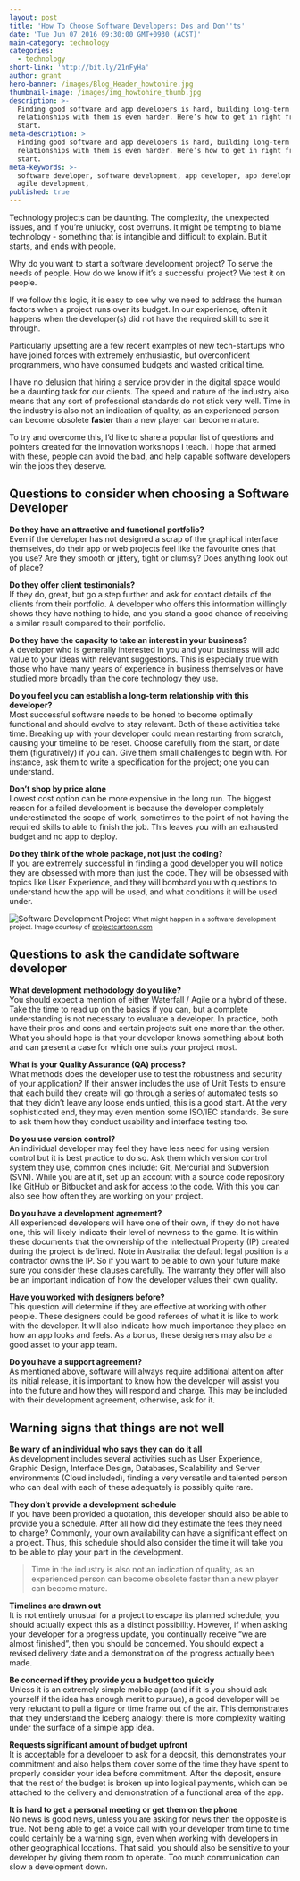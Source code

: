 ```yaml
---
layout: post
title: 'How To Choose Software Developers: Dos and Don''ts'
date: 'Tue Jun 07 2016 09:30:00 GMT+0930 (ACST)'
main-category: technology
categories:
  - technology
short-link: 'http://bit.ly/21nFyHa'
author: grant
hero-banner: /images/Blog_Header_howtohire.jpg
thumbnail-image: /images/img_howtohire_thumb.jpg
description: >-
  Finding good software and app developers is hard, building long-term
  relationships with them is even harder. Here’s how to get in right from the
  start.
meta-description: >
  Finding good software and app developers is hard, building long-term
  relationships with them is even harder. Here’s how to get in right from the
  start. 
meta-keywords: >-
  software developer, software development, app developer, app development,
  agile development,
published: true
---
```

Technology projects can be daunting. The complexity, the unexpected issues, and if you’re unlucky, cost overruns. It might be tempting to blame technology - something that is intangible and difficult to explain. But it starts, and ends with people. 

Why do you want to start a software development project? To serve the needs of people. How do we know if it’s a successful project? We test it on people. 

If we follow this logic, it is easy to see why we need to address the human factors when a project runs over its budget. In our experience, often it happens when the developer(s) did not have the required skill to see it through. 

Particularly upsetting are a few recent examples of new tech-startups who have joined forces with extremely enthusiastic, but overconfident programmers, who have consumed budgets and wasted critical time.

I have no delusion that hiring a service provider in the digital space would be a daunting task for our clients. The speed and nature of the industry also means that any sort of professional standards do not stick very well. Time in the industry is also not an indication of quality, as an experienced person can become obsolete __faster__ than a new player can become mature.

To try and overcome this, I’d like to share a popular list of questions and pointers created for the innovation workshops I teach. I hope that armed with these, people can avoid the bad, and help capable software developers win the jobs they deserve.

Questions to consider when choosing a Software Developer
--------------------------------------------------------

__Do they have an attractive and functional portfolio?__<br />
Even if the developer has not designed a scrap of the graphical interface themselves, do their app or web projects feel like the favourite ones that you use? Are they smooth or jittery, tight or clumsy? Does anything look out of place?


__Do they offer client testimonials?__<br />
If they do, great, but go a step further and ask for contact details of the clients from their portfolio. A developer who offers this information willingly shows they have nothing to hide, and you stand a good chance of receiving a similar result compared to their portfolio.


__Do they have the capacity to take an interest in your business?__<br />
A developer who is generally interested in you and your business will add value to your ideas with relevant suggestions. This is especially true with those who have many years of experience in business themselves or have studied more broadly than the core technology they use.


__Do you feel you can establish a long-term relationship with this developer?__<br />
Most successful software needs to be honed to become optimally functional and should evolve to stay relevant.  Both of these activities take time. Breaking up with your developer could mean restarting from scratch, causing your timeline to be reset. Choose carefully from the start, or date them (figuratively) if you can. Give them small challenges to begin with. For instance, ask them to write a specification for the project; one you can understand.


__Don’t shop by price alone__<br />
Lowest cost option can be more expensive in the long run.  The biggest reason for a failed development is because the developer completely underestimated the scope of work, sometimes to the point of not having the required skills to able to finish the job. This leaves you with an exhausted budget and no app to deploy. 


__Do they think of the whole package, not just the coding?__<br />
If you are extremely successful in finding a good developer you will notice they are obsessed with more than just the code. They will be obsessed with topics like User Experience, and they will bombard you with questions to understand how the app will be used, and what conditions it will be used under.

![Software Development Project](/images/img_whatthecustomerneeded.jpg)
<small>What might happen in a software development project. Image courtesy of [projectcartoon.com](projectcartoon.com)</small>

Questions to ask the candidate software developer
-------------------------------------------------

__What development methodology do you like?__<br />
You should expect a mention of either Waterfall / Agile or a hybrid of these. Take the time to read up on the basics if you can, but a complete understanding is not necessary to evaluate a developer. In practice, both have their pros and cons and certain projects suit one more than the other. What you should hope is that your developer knows something about both and can present a case for which one suits your project most.  


__What is your Quality Assurance (QA) process?__<br />
What methods does the developer use to test the robustness and security of your application? If their answer includes the use of Unit Tests to ensure that each build they create will go through a series of automated tests so that they didn’t leave any loose ends untied, this is a good start. At the very sophisticated end, they may even mention some ISO/IEC standards. Be sure to ask them how they conduct usability and interface testing too.


__Do you use version control?__<br />
An individual developer may feel they have less need for using version control but it is best practice to do so. Ask them which version control system they use, common ones include: Git, Mercurial and Subversion (SVN). While you are at it, set up an account with a source code repository like GitHub or Bitbucket and ask for access to the code. With this you can also see how often they are working on your project.


__Do you have a development agreement?__<br />
All experienced developers will have one of their own, if they do not have one, this will likely indicate their level of newness to the game. It is within these documents that the ownership of the Intellectual Property (IP) created during the project is defined. Note in Australia: the default legal position is a contractor owns the IP. So if you want to be able to own your future make sure you consider these clauses carefully. The warranty they offer will also be an important indication of how the developer values their own quality.


__Have you worked with designers before?__<br />
This question will determine if they are effective at working with other people. These designers could be good referees of what it is like to work with the developer. It will also indicate how much importance they place on how an app looks and feels. As a bonus, these designers may also be a good asset to your app team.


__Do you have a support agreement?__<br />
As mentioned above, software will always require additional attention after its initial release, it is important to know how the developer will assist you into the future and how they will respond and charge. This may be included with their development agreement, otherwise, ask for it.

Warning signs that things are not well
--------------------------------------


__Be wary of an individual who says they can do it all__<br />
As development includes several activities such as User Experience, Graphic Design, Interface Design, Databases, Scalability and Server environments (Cloud included), finding a very versatile and talented person who can deal with each of these adequately is possibly quite rare.


__They don’t provide a development schedule__<br />
If you have been provided a quotation, this developer should also be able to provide you a schedule. After all how did they estimate the fees they need to charge? Commonly, your own availability can have a significant effect on a project. Thus, this schedule should also consider the time it will take you to be able to play your part in the development.

> Time in the industry is also not an indication of quality, as an experienced person can become obsolete faster than a new player can become mature.


__Timelines are drawn out__<br />
It is not entirely unusual for a project to escape its planned schedule; you should actually expect this as a distinct possibility. However, if when asking your developer for a progress update, you continually receive “we are almost finished”, then you should be concerned. You should expect a revised delivery date and a demonstration of the progress actually been made.


__Be concerned if they provide you a budget too quickly__<br />
Unless it is an extremely simple mobile app (and if it is you should ask yourself if the idea has enough merit to pursue), a good developer will be very reluctant to pull a figure or time frame out of the air. This demonstrates that they understand the iceberg analogy: there is more complexity waiting under the surface of a simple app idea.


__Requests significant amount of budget upfront__<br />
It is acceptable for a developer to ask for a deposit, this demonstrates your commitment and also helps them cover some of the time they have spent to properly consider your idea before commitment. After the deposit, ensure that the rest of the budget is broken up into logical payments, which can be attached to the delivery and demonstration of a functional area of the app.


__It is hard to get a personal meeting or get them on the phone__<br />
No news is good news, unless you are asking for news then the opposite is true. Not being able to get a voice call with your developer from time to time could certainly be a warning sign, even when working with developers in other geographical locations. That said, you should also be sensitive to your developer by giving them room to operate. Too much communication can slow a development down.
